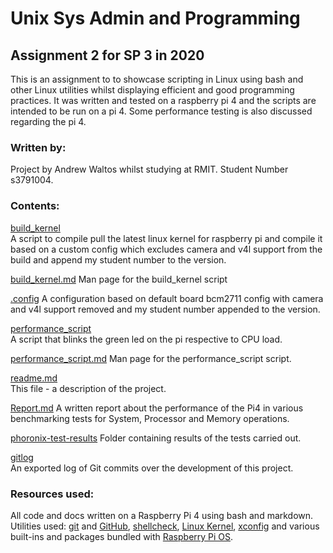 # Unix Sys Admin and Programming

## Assignment 2 for SP 3 in 2020
This is an assignment to to showcase scripting in Linux using bash and other Linux utilities whilst displaying efficient and good programming practices. It was written and tested on a raspberry pi 4 and the scripts are intended to be run on a pi 4. Some performance testing is also discussed regarding the pi 4.

### Written by:
Project by Andrew Waltos whilst studying at RMIT. Student Number s3791004.

### Contents:
[build_kernel](/build_kernel)  
A script to compile pull the latest linux kernel for raspberry pi and compile it based on a custom config which excludes camera and v4l support from the build and append my student number to the version.

[build_kernel.md](/build_kernel.md)
Man page for the build_kernel script

[.config](/.config)
A configuration based on default board bcm2711 config with camera and v4l support removed and my student number appended to the version.

[performance_script](/performance_script)  
A script that blinks the green led on the pi respective to CPU load.

[performance_script.md](/performance_script.md)
Man page for the performance_script script.

[readme.md](/readme.md)  
This file - a description of the project.

[Report.md](/Report.md)
A written report about the performance of the Pi4 in various benchmarking tests for System, Processor and Memory operations.

[phoronix-test-results](phoronix-test-results/)
Folder containing results of the tests carried out.

[gitlog](/gitlog)  
An exported log of Git commits over the development of this project.

### Resources used:
All code and docs written on a Raspberry Pi 4 using bash and markdown. Utilities used: [git](https://www.git-scm.com) and [GitHub](https://www.github.com), [shellcheck](https://www.shellcheck.net/), [Linux Kernel](https"//kernel.org), [xconfig](https://en.wikipedia.org/wiki/Xconfig) and various built-ins and packages bundled with [Raspberry Pi OS](https://www.raspberrypi.org/software/).

